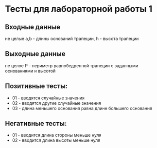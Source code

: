 # Тесты для лабораторной работы 1
## Входные данные
не целые a,b - длины оснований трапеции, h - высота трапеции
## Выходные данные
не целое P - периметр равнобедренной трапеции с заданными основаниями и высотой
## Позитивные тесты:
- 01 - вводятся случайные значения
- 02 - вводятся другие случайные значения
- 03 - длина меньшего основания равна длине большего основания
## Негативные тесты:
- 01 - вводится длина стороны меньше нуля
- 02 - вводится длина высоты меньше нуля